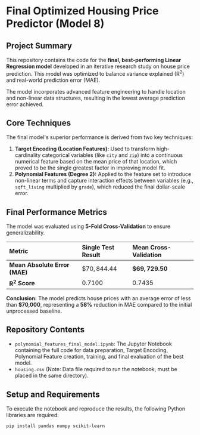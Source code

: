# Final Optimized Housing Price Predictor (Model 8)

## Project Summary

This repository contains the code for the **final, best-performing Linear Regression model** developed in an iterative research study on house price prediction. This model was optimized to balance variance explained ($\text{R}^2$) and real-world prediction error ($\text{MAE}$).

The model incorporates advanced feature engineering to handle location and non-linear data structures, resulting in the lowest average prediction error achieved.

## Core Techniques

The final model's superior performance is derived from two key techniques:

1.  **Target Encoding (Location Features):** Used to transform high-cardinality categorical variables (like `city` and `zip`) into a continuous numerical feature based on the mean price of that location, which proved to be the single greatest factor in improving model fit.
2.  **Polynomial Features (Degree 2):** Applied to the feature set to introduce non-linear terms and capture interaction effects between variables (e.g., `sqft_living` multiplied by `grade`), which reduced the final dollar-scale error.

## Final Performance Metrics

The model was evaluated using **5-Fold Cross-Validation** to ensure generalizability.

| Metric | Single Test Result | Mean Cross-Validation |
| :--- | :--- | :--- |
| **Mean Absolute Error (MAE)** | $\$70,844.44$ | $\mathbf{\$69,729.50}$ |
| **$\mathbf{R}^2$ Score** | $0.7100$ | $0.7435$ |

**Conclusion:** The model predicts house prices with an average error of less than **\$70,000**, representing a $\mathbf{58\%}$ reduction in $\text{MAE}$ compared to the initial unprocessed baseline.

## Repository Contents

* `polynomial_features_final_model.ipynb`: The Jupyter Notebook containing the full code for data preparation, Target Encoding, Polynomial Feature creation, training, and final evaluation of the best model.
* `housing.csv` (Note: Data file required to run the notebook, must be placed in the same directory).

## Setup and Requirements

To execute the notebook and reproduce the results, the following Python libraries are required:

```bash
pip install pandas numpy scikit-learn
